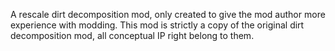 A rescale dirt decomposition mod, only created to give the mod author more experience with modding. This mod is strictly a copy of the original dirt decomposition mod, all conceptual IP right belong to them.
